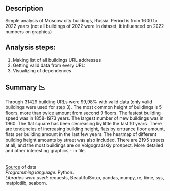 
## **Description**
Simple analysis of Moscow city buildings, Russia. Period is from 1600 to 2022 years (not all buildings of 2022 were in dataset, it influenced on 2022 numbers on graphics)
## **Analysis steps:**
1. Making list of all buildings URL addresses
2. Getting valid data from every URL:
3. Visualizing of dependences

## **Summary** 📉
Through 31429 building URLs were 99,98% with valid data (only valid buildings were used for step 3). The most common height of buildings is 5 floors, more than twice amount from second 9 floors. The fastest building speed was in 1858-1973 years. The largest number of new buildings was in 1960. The flat square has been decreasing by little the last 10 years. There are tendencies of increasing building height, flats by entrance floor amount, flats per building amount in the last few years. The heatmap of different building height amounts by street was also included. There are 2195 streets at all, and the most buildings are on Volgogradskiy prospect. More detailed and other interesting graphics - in file.\
\
\
[Source](https://dom.mingkh.ru) of data 
\
*Programming language:* Python.\
*Libraries were used:* requests, BeautifulSoup, pandas, numpy, re, time, sys, matplotlib, seaborn.



